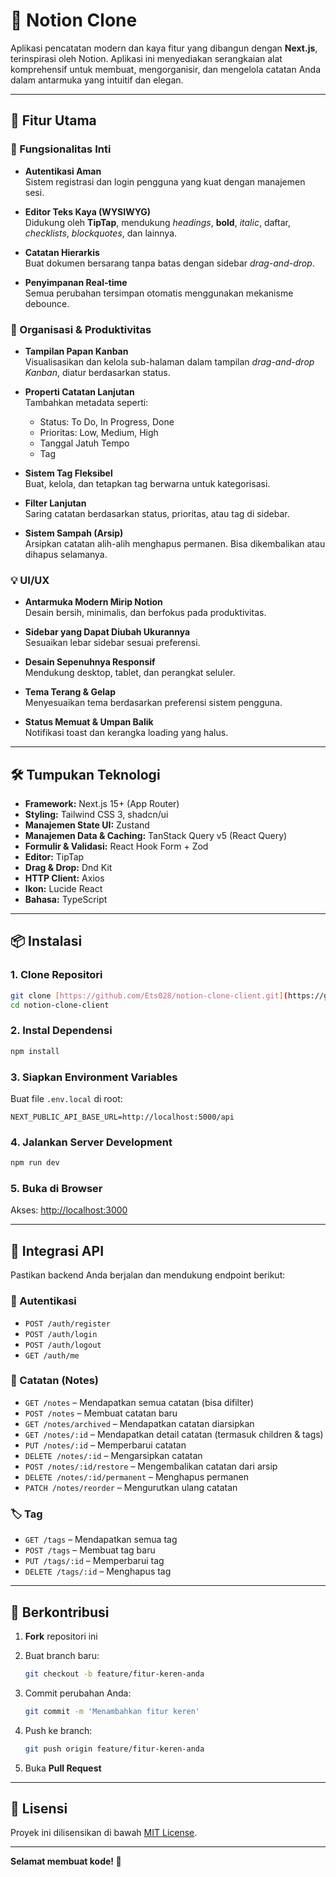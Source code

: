 # 📘 Notion Clone

Aplikasi pencatatan modern dan kaya fitur yang dibangun dengan **Next.js**, terinspirasi oleh Notion. Aplikasi ini menyediakan serangkaian alat komprehensif untuk membuat, mengorganisir, dan mengelola catatan Anda dalam antarmuka yang intuitif dan elegan.

---

## 🌟 Fitur Utama

### 🔑 Fungsionalitas Inti

- **Autentikasi Aman**  
  Sistem registrasi dan login pengguna yang kuat dengan manajemen sesi.

- **Editor Teks Kaya (WYSIWYG)**  
  Didukung oleh **TipTap**, mendukung *headings*, **bold**, *italic*, daftar, *checklists*, *blockquotes*, dan lainnya.

- **Catatan Hierarkis**  
  Buat dokumen bersarang tanpa batas dengan sidebar *drag-and-drop*.

- **Penyimpanan Real-time**  
  Semua perubahan tersimpan otomatis menggunakan mekanisme debounce.

### 📂 Organisasi & Produktivitas

- **Tampilan Papan Kanban**  
  Visualisasikan dan kelola sub-halaman dalam tampilan *drag-and-drop Kanban*, diatur berdasarkan status.

- **Properti Catatan Lanjutan**  
  Tambahkan metadata seperti:
  - Status: To Do, In Progress, Done
  - Prioritas: Low, Medium, High
  - Tanggal Jatuh Tempo
  - Tag

- **Sistem Tag Fleksibel**  
  Buat, kelola, dan tetapkan tag berwarna untuk kategorisasi.

- **Filter Lanjutan**  
  Saring catatan berdasarkan status, prioritas, atau tag di sidebar.

- **Sistem Sampah (Arsip)**  
  Arsipkan catatan alih-alih menghapus permanen. Bisa dikembalikan atau dihapus selamanya.

### 💡 UI/UX

- **Antarmuka Modern Mirip Notion**  
  Desain bersih, minimalis, dan berfokus pada produktivitas.

- **Sidebar yang Dapat Diubah Ukurannya**  
  Sesuaikan lebar sidebar sesuai preferensi.

- **Desain Sepenuhnya Responsif**  
  Mendukung desktop, tablet, dan perangkat seluler.

- **Tema Terang & Gelap**  
  Menyesuaikan tema berdasarkan preferensi sistem pengguna.

- **Status Memuat & Umpan Balik**  
  Notifikasi toast dan kerangka loading yang halus.

---

## 🛠️ Tumpukan Teknologi

- **Framework:** Next.js 15+ (App Router)
- **Styling:** Tailwind CSS 3, shadcn/ui
- **Manajemen State UI:** Zustand
- **Manajemen Data & Caching:** TanStack Query v5 (React Query)
- **Formulir & Validasi:** React Hook Form + Zod
- **Editor:** TipTap
- **Drag & Drop:** Dnd Kit
- **HTTP Client:** Axios
- **Ikon:** Lucide React
- **Bahasa:** TypeScript

---

## 📦 Instalasi

### 1. Clone Repositori

```bash
git clone [https://github.com/Ets028/notion-clone-client.git](https://github.com/Ets028/notion-clone-client.git)
cd notion-clone-client
````

### 2. Instal Dependensi

```bash
npm install
```

### 3. Siapkan Environment Variables

Buat file `.env.local` di root:

```env
NEXT_PUBLIC_API_BASE_URL=http://localhost:5000/api
```

### 4. Jalankan Server Development

```bash
npm run dev
```

### 5. Buka di Browser

Akses: [http://localhost:3000](http://localhost:3000)

---

## 🚀 Integrasi API

Pastikan backend Anda berjalan dan mendukung endpoint berikut:

### 🔐 Autentikasi

* `POST /auth/register`
* `POST /auth/login`
* `POST /auth/logout`
* `GET /auth/me`

### 📄 Catatan (Notes)

* `GET /notes` – Mendapatkan semua catatan (bisa difilter)
* `POST /notes` – Membuat catatan baru
* `GET /notes/archived` – Mendapatkan catatan diarsipkan
* `GET /notes/:id` – Mendapatkan detail catatan (termasuk children & tags)
* `PUT /notes/:id` – Memperbarui catatan
* `DELETE /notes/:id` – Mengarsipkan catatan
* `POST /notes/:id/restore` – Mengembalikan catatan dari arsip
* `DELETE /notes/:id/permanent` – Menghapus permanen
* `PATCH /notes/reorder` – Mengurutkan ulang catatan

### 🏷️ Tag

* `GET /tags` – Mendapatkan semua tag
* `POST /tags` – Membuat tag baru
* `PUT /tags/:id` – Memperbarui tag
* `DELETE /tags/:id` – Menghapus tag

---

## 🤝 Berkontribusi

1. **Fork** repositori ini
2. Buat branch baru:

   ```bash
   git checkout -b feature/fitur-keren-anda
   ```
3. Commit perubahan Anda:

   ```bash
   git commit -m 'Menambahkan fitur keren'
   ```
4. Push ke branch:

   ```bash
   git push origin feature/fitur-keren-anda
   ```
5. Buka **Pull Request**

---

## 📝 Lisensi

Proyek ini dilisensikan di bawah [MIT License](LICENSE).

---

**Selamat membuat kode! 🚀**

```
